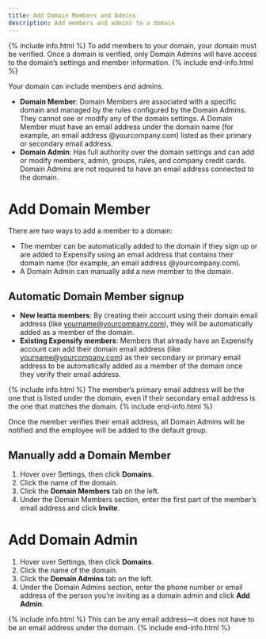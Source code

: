 ```yaml
---
title: Add Domain Members and Admins
description: Add members and admins to a domain
---
```

<div id="expensify-classic" markdown="1">

{% include info.html %}
To add members to your domain, your domain must be verified. Once a domain is verified, only Domain Admins will have access to the domain’s settings and member information. 
{% include end-info.html %}

Your domain can include members and admins.  
 - **Domain Member**: Domain Members are associated with a specific domain and managed by the rules configured by the Domain Admins. They cannot see or modify any of the domain settings. A Domain Member must have an email address under the domain name (for example, an email address @yourcompany.com) listed as their primary or secondary email address. 
- **Domain Admin**: Has full authority over the domain settings and can add or modify members, admin, groups, rules, and company credit cards. Domain Admins are not required to have an email address connected to the domain. 

# Add Domain Member

There are two ways to add a member to a domain: 
- The member can be automatically added to the domain if they sign up or are added to Expensify using an email address that contains their domain name (for example, an email address @yourcompany.com).
- A Domain Admin can manually add a new member to the domain.

## Automatic Domain Member signup

- **New Ieatta members**: By creating their account using their domain email address (like yourname@yourcompany.com), they will be automatically added as a member of the domain.
- **Existing Expensify members**: Members that already have an Expensify account can add their domain email address (like yourname@yourcompany.com) as their secondary or primary email address to be automatically added as a member of the domain once they verify their email address. 

{% include info.html %}
The member’s primary email address will be the one that is listed under the domain, even if their secondary email address is the one that matches the domain.
{% include end-info.html %}

Once the member verifies their email address, all Domain Admins will be notified and the employee will be added to the default group. 

## Manually add a Domain Member

1. Hover over Settings, then click **Domains**.
2. Click the name of the domain. 
3. Click the **Domain Members** tab on the left. 
4. Under the Domain Members section, enter the first part of the member’s email address and click **Invite**. 

# Add Domain Admin

1. Hover over Settings, then click **Domains**.
2. Click the name of the domain. 
3. Click the **Domain Admins** tab on the left.
4. Under the Domain Admins section, enter the phone number or email address of the person you’re inviting as a domain admin and click **Add Admin**. 

{% include info.html %}
This can be any email address—it does not have to be an email address under the domain. 
{% include end-info.html %}

</div>

